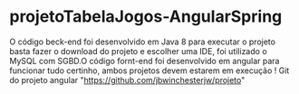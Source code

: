 # projetoTabelaJogos-AngularSpring
O código beck-end foi desenvolvido em Java 8 para executar o projeto basta fazer o download do projeto e escolher uma IDE, foi utilizado o MySQL com SGBD.O código fornt-end foi desenvolvido em angular para funcionar tudo certinho, ambos projetos devem estarem em execução ! Git do projeto angular "https://github.com/jbwinchesterjw/projeto"
